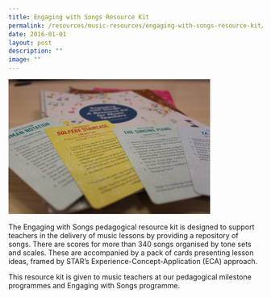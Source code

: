 ```yaml
---
title: Engaging with Songs Resource Kit
permalink: /resources/music-resources/engaging-with-songs-resource-kit/
date: 2016-01-01
layout: post
description: ""
image: ""
---
```

<img src="/images/1e957409bu5862.jpg" 
         style="width:400px"
	/>
<br>

The Engaging with Songs pedagogical resource kit is designed to support teachers in the delivery of music lessons by providing a repository of songs. There are scores for more than 340 songs organised by tone sets and scales. These are accompanied by a pack of cards presenting lesson ideas, framed by STAR’s Experience-Concept-Application (ECA) approach.   
  
This resource kit is given to music teachers at our pedagogical milestone programmes and Engaging with Songs programme.
